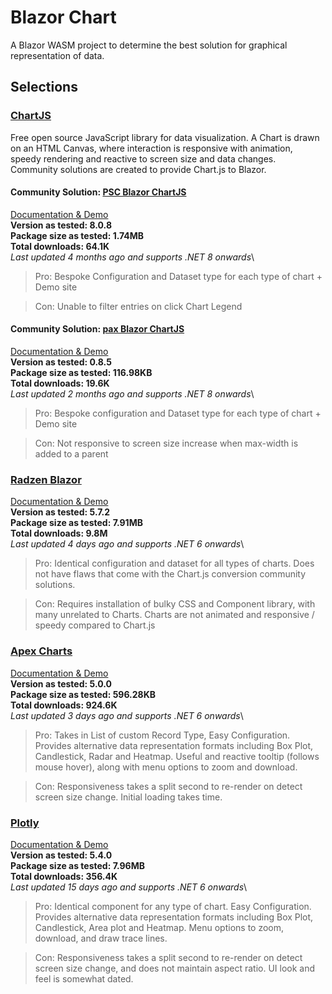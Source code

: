 # Blazor Chart
A Blazor WASM project to determine the best solution for graphical representation of data.

## Selections

### [ChartJS](https://www.chartjs.org/)
Free open source JavaScript library for data visualization. 
A Chart is drawn on an HTML Canvas, where interaction is responsive with animation, speedy rendering and reactive to screen size and data changes.
Community solutions are created to provide Chart.js to Blazor.

#### Community Solution: [PSC Blazor ChartJS](https://www.nuget.org/packages/PSC.Blazor.Components.Chartjs)
[Documentation & Demo](https://chartjs.puresourcecode.com/)\
**Version as tested: 8.0.8**\
**Package size as tested: 1.74MB**\
**Total downloads: 64.1K**\
*Last updated 4 months ago and supports .NET 8 onwards*\

> Pro: Bespoke Configuration and Dataset type for each type of chart + Demo site

> Con: Unable to filter entries on click Chart Legend

#### Community Solution: [pax Blazor ChartJS](https://www.nuget.org/packages/pax.BlazorChartJs)
[Documentation & Demo](https://ipax77.github.io/pax.BlazorChartJs/)\
**Version as tested: 0.8.5**\
**Package size as tested: 116.98KB**\
**Total downloads: 19.6K**\
*Last updated 2 months ago and supports .NET 8 onwards*\

> Pro: Bespoke configuration and Dataset type for each type of chart + Demo site

> Con: Not responsive to screen size increase when max-width is added to a parent

### [Radzen Blazor](https://www.nuget.org/packages/Radzen.Blazor)
[Documentation & Demo](https://blazor.radzen.com/area-chart?theme=material3)\
**Version as tested: 5.7.2**\
**Package size as tested: 7.91MB**\
**Total downloads: 9.8M**\
*Last updated 4 days ago and supports .NET 6 onwards*\

> Pro: Identical configuration and dataset for all types of charts. Does not have flaws that come with the Chart.js conversion community solutions.

> Con: Requires installation of bulky CSS and Component library, with many unrelated to Charts. Charts are not animated and responsive / speedy compared to Chart.js

### [Apex Charts](https://www.nuget.org/packages/Blazor-ApexCharts)
[Documentation & Demo](https://apexcharts.github.io/Blazor-ApexCharts/)\
**Version as tested: 5.0.0**\
**Package size as tested: 596.28KB**\
**Total downloads: 924.6K**\
*Last updated 3 days ago and supports .NET 6 onwards*\

> Pro: Takes in List of custom Record Type, Easy Configuration. Provides alternative data representation formats including Box Plot, Candlestick, Radar and Heatmap. Useful and reactive tooltip (follows mouse hover), along with menu options to zoom and download.

> Con: Responsiveness takes a split second to re-render on detect screen size change. Initial loading takes time.

### [Plotly](https://www.nuget.org/packages/Plotly.Blazor)
[Documentation & Demo](https://laytec-ag.github.io/Plotly.Blazor/)\
**Version as tested: 5.4.0**\
**Package size as tested: 7.96MB**\
**Total downloads: 356.4K**\
*Last updated 15 days ago and supports .NET 6 onwards*\

> Pro: Identical component for any type of chart. Easy Configuration. Provides alternative data representation formats including Box Plot, Candlestick, Area plot and Heatmap. Menu options to zoom, download, and draw trace lines.

> Con: Responsiveness takes a split second to re-render on detect screen size change, and does not maintain aspect ratio. UI look and feel is somewhat dated.
